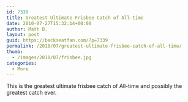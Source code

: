 ```yaml
---
id: 7339
title: Greatest Ultimate Frisbee Catch of All-time
date: 2010-07-27T15:32:14+00:00
author: Matt B.
layout: post
guid: https://backseatfan.com/?p=7339
permalink: /2010/07/greatest-ultimate-frisbee-catch-of-all-time/
thumb:
  - /images/2010/07/frisbee.jpg
categories:
  - More
---
```


<div class="entry">
  <p>
    This is the greatest ultimate frisbee catch of All-time and possibly the greatest catch ever.
  </p>

  <p>
  </p>
</div>

